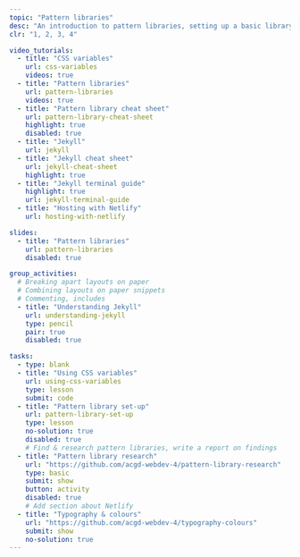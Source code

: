 ```yaml
---
topic: "Pattern libraries"
desc: "An introduction to pattern libraries, setting up a basic library, and populating it with typography-related styles."
clr: "1, 2, 3, 4"

video_tutorials:
  - title: "CSS variables"
    url: css-variables
    videos: true
  - title: "Pattern libraries"
    url: pattern-libraries
    videos: true
  - title: "Pattern library cheat sheet"
    url: pattern-library-cheat-sheet
    highlight: true
    disabled: true
  - title: "Jekyll"
    url: jekyll
  - title: "Jekyll cheat sheet"
    url: jekyll-cheat-sheet
    highlight: true
  - title: "Jekyll terminal guide"
    highlight: true
    url: jekyll-terminal-guide
  - title: "Hosting with Netlify"
    url: hosting-with-netlify

slides:
  - title: "Pattern libraries"
    url: pattern-libraries
    disabled: true

group_activities:
  # Breaking apart layouts on paper
  # Combining layouts on paper snippets
  # Commenting, includes
  - title: "Understanding Jekyll"
    url: understanding-jekyll
    type: pencil
    pair: true
    disabled: true

tasks:
  - type: blank
  - title: "Using CSS variables"
    url: using-css-variables
    type: lesson
    submit: code
  - title: "Pattern library set-up"
    url: pattern-library-set-up
    type: lesson
    no-solution: true
    disabled: true
    # Find & research pattern libraries, write a report on findings
  - title: "Pattern library research"
    url: "https://github.com/acgd-webdev-4/pattern-library-research"
    type: basic
    submit: show
    button: activity
    disabled: true
    # Add section about Netlify
  - title: "Typography & colours"
    url: "https://github.com/acgd-webdev-4/typography-colours"
    submit: show
    no-solution: true
---
```

